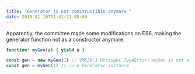 ```yaml
---
title: "Generator is not constructible anymore "
date: 2016-01-10T11:41:21-08:00
---
```

Apparently, the committee made some modifications on ES6, making the generator function not as a constructor anymore. 

```javascript
function* myGen(a) { yield a }

const gen = new myGen(1) // VM639:1 Uncaught TypeError: myGen is not a constructor
const gen = myGen(1) // -> a Generator instance
```
